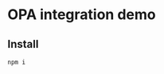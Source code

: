 # OPA integration demo

## Install

```
npm i
```

<!--
https://aws.amazon.com/blogs/opensource/creating-a-custom-lambda-authorizer-using-open-policy-agent/
https://golangissues.com/issues/437371
https://spacelift.io/blog/what-is-open-policy-agent-and-how-it-works
-->
